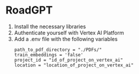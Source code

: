 # RoadGPT
1. Install the necessary libraries
2. Authenticate yourself with Vertex AI Platform
3. Add a .env file with the following variables
    ```
    path_to_pdf_directory = "./PDFs/"
    train_embeddings = 'false'
    project_id = "id_of_project_on_vertex_ai"
    location = "location_of_project_on_vertex_ai"
    ```